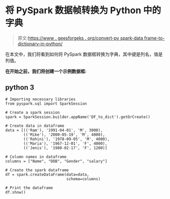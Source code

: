 # 将 PySpark 数据帧转换为 Python 中的字典

> 原文:[https://www . geesforgeks . org/convert-py spark-data frame-to-dictionary-in-python/](https://www.geeksforgeeks.org/convert-pyspark-dataframe-to-dictionary-in-python/)

在本文中，我们将看到如何将 PySpark 数据框转换为字典，其中键是列名，值是列值。

**在开始之前，我们将创建一个示例数据框:**

## python 3

```
# Importing necessary libraries
from pyspark.sql import SparkSession

# Create a spark session
spark = SparkSession.builder.appName('DF_to_dict').getOrCreate()

# Create data in dataframe
data = [(('Ram'), '1991-04-01', 'M', 3000),
        (('Mike'), '2000-05-19', 'M', 4000),
        (('Rohini'), '1978-09-05', 'M', 4000),
        (('Maria'), '1967-12-01', 'F', 4000),
        (('Jenis'), '1980-02-17', 'F', 1200)]

# Column names in dataframe
columns = ["Name", "DOB", "Gender", "salary"]

# Create the spark dataframe
df = spark.createDataFrame(data=data,
                           schema=columns)

# Print the dataframe
df.show()
```